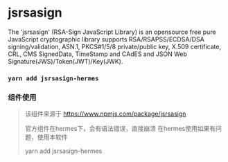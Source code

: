 jsrsasign
=========

The 'jsrsasign' (RSA-Sign JavaScript Library) is an opensource free pure JavaScript cryptographic library supports RSA/RSAPSS/ECDSA/DSA signing/validation, ASN.1, PKCS#1/5/8 private/public key, X.509 certificate, CRL, CMS SignedData, TimeStamp and CAdES and JSON Web Signature(JWS)/Token(JWT)/Key(JWK).

### ``` yarn add jsrsasign-hermes ```

### 组件使用
> 该组件来源于
> https://www.npmjs.com/package/jsrsasign
> 
> 官方组件在hermes下，会有语法错误，直接崩溃
> 在hermes使用如果有问题，使用本软件
> 
> yarn add jsrsasign-hermes